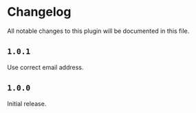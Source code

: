 # Changelog

All notable changes to this plugin will be documented in this file.

## `1.0.1`
Use correct email address.

## `1.0.0`
Initial release.
